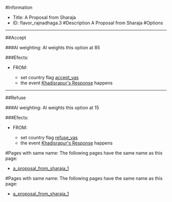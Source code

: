 #Information
 - Title: A Proposal from Sharaja
 - ID: flavor_rajnadhaga.3
#Description
A Proposal from Sharaja
#Options

___
##Accept

###AI weighting:
AI weights this option at 85


###Efects:<ul><li>FROM:</li><ul><li>set country flag [accept_vas](../flags/accept_vas.md)</li><li>the event [Khadisrapur's Response](../events/khadisrapur_s_response.md) happens</li></ul></ul>

___
##Refuse

###AI weighting:
AI weights this option at 15


###Efects:<ul><li>FROM:</li><ul><li>set country flag [refuse_vas](../flags/refuse_vas.md)</li><li>the event [Khadisrapur's Response](../events/khadisrapur_s_response.md) happens</li></ul></ul>


#Pages with same name:
The following pages have the same name as this page:
 - [a_proposal_from_sharaja_1](a_proposal_from_sharaja_1.md)


#Pages with same name:
The following pages have the same name as this page:
 - [a_proposal_from_sharaja_1](a_proposal_from_sharaja_1.md)
